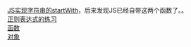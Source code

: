 [JS实现字符串的startWith](./startWith.js)，后来发现JS已经自带这两个函数了。。   
[正则表达式的练习](regexp.md)   
[函数](./3function.md)    
[对象](./object.md)    







